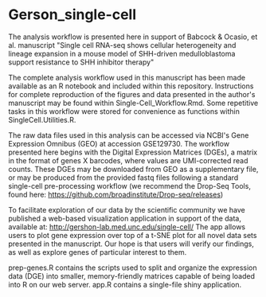 # Gerson_single-cell
The analysis workflow is presented here in support of Babcock & Ocasio, et al. manuscript "Single cell RNA-seq shows cellular heterogeneity and lineage expansion in a mouse model of SHH-driven medulloblastoma support resistance to SHH inhibitor therapy" 

The complete analysis workflow used in this manuscript has been made available as an R notebook and included within this repository.
Instructions for complete reproduction of the figures and data presented in the author's manuscript may be found within Single-Cell_Workflow.Rmd. Some repetitive tasks in this workflow were stored for convenience as functions within SingleCell.Utilities.R.

The raw data files used in this analysis can be accessed via NCBI's Gene Expression Omnibus (GEO) at accession GSE129730.
The workflow presented here begins with the Digital Expression Matrices (DGEs), a matrix in the format of genes X barcodes, where values are UMI-corrected read counts. These DGEs may be downloaded from GEO as a supplementary file, or may be produced from the provided fastq files following a standard single-cell pre-processing workflow (we recommend the Drop-Seq Tools, found here: https://github.com/broadinstitute/Drop-seq/releases)

To facilitate exploration of our data by the scientific community we have published a web-based visualization application in support of the data, available at: http://gershon-lab.med.unc.edu/single-cell/
The app allows users to plot gene expression over top of a t-SNE plot for all novel data sets presented in the manuscript. Our hope is that users will verify our findings, as well as explore genes of particular interest to them.

prep-genes.R contains the scripts used to split and organize the expression data (DGE) into smaller, memory-friendly matrices capable of being loaded into R on our web server.
app.R contains a single-file shiny application.

